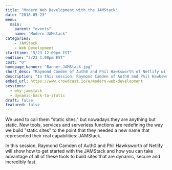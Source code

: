 ```yaml
---
title: "Modern Web Development with the JAMStack"
date: "2018-05-23"
menu:
  main:
    parent: "events"
    name: "Modern JAMstack"
categories:
    - JAMStack
    - Web Development
starttime: "5/23 12:00pm EST"
endtime: "5/23 1:00pm EST"
cost: "0"
homepage_banner: "Banner_JAMStack.jpg"
short_desc: "Raymond Camden of Auth0 and Phil Hawksworth of Netlify will show how to get started with the JAMStack."
description: "In this session, Raymond Camden of Auth0 and Phil Hawksworth of Netlify will show how to get started with the JAMStack and how you can take advantage of all of these tools to build sites that are dynamic, secure and incredibly fast."
embed_url: https://www.crowdcast.io/e/modern-web-development
sessions:
  - why-jamstack
  - dynamic-back-to-static
draft: false
featured: false
---
```


We used to call them "static sites," but nowadays they are anything but static. New tools, services and serverless functions are redefining the way we build "static sites" to the point that they needed a new name that represented their real capabilities: JAMStack.

In this session, Raymond Camden of Auth0 and Phil Hawksworth of Netlify will show how to get started with the JAMStack and how you can take advantage of all of these tools to build sites that are dynamic, secure and incredibly fast.

